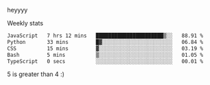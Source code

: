 heyyyy

Weekly stats
<!--START_SECTION:waka-->

```txt
JavaScript   7 hrs 12 mins   ██████████████████████▒░░   88.91 %
Python       33 mins         █▓░░░░░░░░░░░░░░░░░░░░░░░   06.84 %
CSS          15 mins         ▓░░░░░░░░░░░░░░░░░░░░░░░░   03.19 %
Bash         5 mins          ▒░░░░░░░░░░░░░░░░░░░░░░░░   01.05 %
TypeScript   0 secs          ░░░░░░░░░░░░░░░░░░░░░░░░░   00.01 %
```

<!--END_SECTION:waka-->
5 is greater than 4 :)
